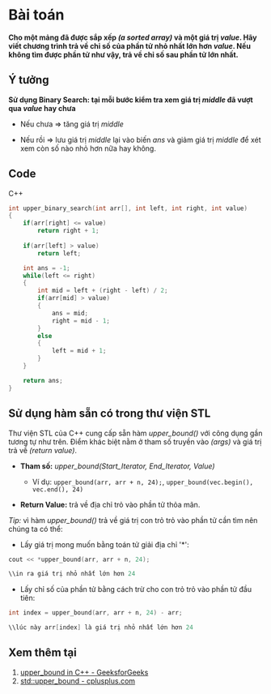 # **Bài toán**

**Cho một mảng đã được sắp xếp _(a sorted array)_ và một giá trị $value$. Hãy viết chương trình trả về chỉ số của phần tử nhỏ nhất lớn hơn $value$. Nếu không tìm được phần tử như vậy, trả về chỉ số sau phần tử lớn nhất.**

## **Ý tưởng**

**Sử dụng Binary Search: tại mỗi bước kiểm tra xem giá trị $middle$ đã vượt qua $value$ hay chưa**

* Nếu chưa $\Rightarrow$ tăng giá trị $middle$

* Nếu rồi $\Rightarrow$ lưu giá trị $middle$ lại vào biến $ans$ và giảm giá trị $middle$ để xét xem còn số nào nhỏ hơn nữa hay không.

## **Code**

C++

```cpp
int upper_binary_search(int arr[], int left, int right, int value)
{
    if(arr[right] <= value) 
        return right + 1;
    
    if(arr[left] > value)
        return left;

    int ans = -1;
    while(left <= right)
    {
        int mid = left + (right - left) / 2;
        if(arr[mid] > value)
        {
            ans = mid;
            right = mid - 1;
        }
        else
        {
            left = mid + 1;
        }
    }

    return ans;
}
```

## **Sử dụng hàm sẵn có trong thư viện STL**

Thư viện STL của C++ cung cấp sẵn hàm _upper_bound()_ với công dụng gần tương tự như trên. Điểm khác biệt nằm ở tham số truyền vào _(args)_ và giá trị trả về _(return value)_.

* **Tham số:** _upper_bound(Start_Iterator, End_Iterator, Value)_

  * Ví dụ: `upper_bound(arr, arr + n, 24);`, `upper_bound(vec.begin(), vec.end(), 24)`

* **Return Value:** trả về địa chỉ trỏ vào phần tử thỏa mãn.

_Tip:_ vì hàm _upper_bound()_ trả về giá trị con trỏ trỏ vào phần tử cần tìm nên chúng ta có thể:

* Lấy giá trị mong muốn bằng toán tử giải địa chỉ '*':

```c++
cout << *upper_bound(arr, arr + n, 24); 

\\in ra giá trị nhỏ nhất lớn hơn 24
```

* Lấy chỉ số của phần tử bằng cách trừ cho con trỏ trỏ vào phần tử đầu tiên:

```c++
int index = upper_bound(arr, arr + n, 24) - arr; 

\\lúc này arr[index] là giá trị nhỏ nhất lớn hơn 24
```

## Xem thêm tại

1. [upper_bound in C++ - GeeksforGeeks](https://www.geeksforgeeks.org/upper_bound-in-cpp/)
2. [std::upper_bound - cplusplus.com](https://cplusplus.com/reference/algorithm/upper_bound/)
